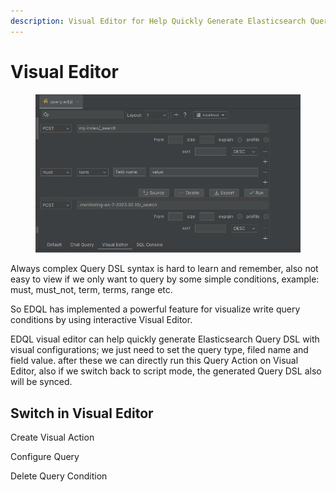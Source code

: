 ```yaml
---
description: Visual Editor for Help Quickly Generate Elasticsearch Query DSL in EDQL
---
```


# Visual Editor

<figure><img src="../.gitbook/assets/image (2).png" alt=""><figcaption></figcaption></figure>

Always complex Query DSL syntax is hard to learn and remember, also not easy to view if we only want to query by some simple conditions, example: must, must\_not, term, terms, range etc.

So EDQL has implemented a powerful feature for visualize write query conditions by using interactive Visual Editor.

EDQL visual editor can help quickly generate Elasticsearch Query DSL with visual configurations; we just need to set the query type, filed name and field value. after these we can directly run this Query Action on Visual Editor, also if we switch back to script mode, the generated Query DSL also will be synced.

## Switch in Visual Editor

Create Visual Action

Configure Query

Delete Query Condition
